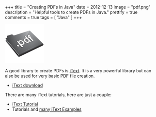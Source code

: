 +++
title = "Creating PDFs in Java"
date = 2012-12-13
image = "pdf.png"
description = "Helpful tools to create PDFs in Java."
prettify = true
comments = true
tags = [ "Java" ]
+++

![PDF](pdf.png)

A good library to create PDFs is [iText](http://itextpdf.com/). It is a very powerful library but can also be used for very basic PDF file creation.

* [iText download](http://sourceforge.net/projects/itext/)


There are many iText tutorials, here are just a couple:

* [iText Tutorial](http://www.vogella.com/articles/JavaPDF/article.html)
* Tutorials and [many iText Examples](http://www.roseindia.net/java/itext/index.shtml)
